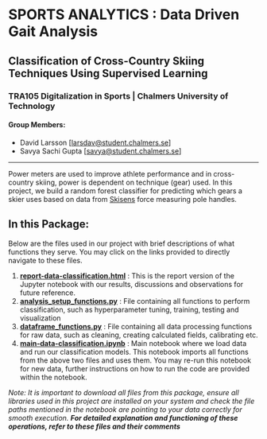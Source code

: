 # SPORTS ANALYTICS : Data Driven Gait Analysis
## Classification of Cross-Country Skiing Techniques Using Supervised Learning
### TRA105 Digitalization in Sports | Chalmers University of Technology
#### Group Members:
 - David Larsson [larsdav@student.chalmers.se]
 - Savya Sachi Gupta [savya@student.chalmers.se]
---

Power meters are used to improve athlete performance and in cross-country skiing, power is dependent on technique (gear) used. In this project, we build a random forest classifier for predicting which gears a skier uses based on data from [Skisens](https://skisens.com) force measuring pole handles. 

## In this Package:
Below are the files used in our project with brief descriptions of what functions they serve. You may click on the links provided to directly navigate to these files. 

1. [**report-data-classification.html**](https://htmlpreview.github.io/?https://github.com/DavidLarssonIO/Data-driven-gait-analysis/blob/master/report-data-classification.html) : This is the report version of the Jupyter notebook with our results, discussions and observations for future reference. 
2. [**analysis_setup_functions.py**](https://github.com/DavidLarssonIO/Data-driven-gait-analysis/blob/master/analysis_setup_functions.py) : File containing all functions to perform classification, such as hyperparameter tuning, training, testing and visualization
3. [**dataframe_functions.py**](https://github.com/DavidLarssonIO/Data-driven-gait-analysis/blob/master/dataframe_functions.py) : File containing all data processing functions for raw data, such as cleaning, creating calculated fields, calibrating etc.
4. [**main-data-classification.ipynb**](https://github.com/DavidLarssonIO/Data-driven-gait-analysis/blob/master/main-data-classification.ipynb) : Main notebook where we load data and run our classification models. This notebook imports all functions from the above two files and uses them. You may re-run this notebook for new data, further instructions on how to run the code are provided within the notebook.

*Note: It is important to download all files from this package, ensure all libraries used in this project are installed on your system and check the file paths mentioned in the notebook are pointing to your data correctly for smooth execution.*
***For detailed explanation and functioning of these operations, refer to these files and their comments***

